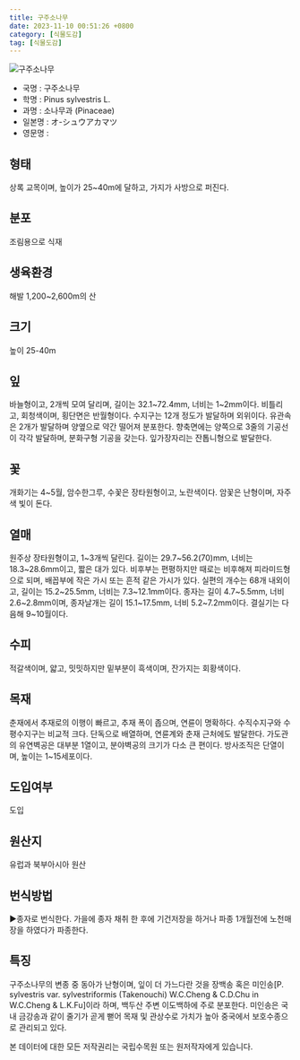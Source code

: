 ```yaml
---
title: 구주소나무
date: 2023-11-10 00:51:26 +0800
category: [식물도감]
tag: [식물도감]
---
```




![구주소나무](/fileUpload/plants/basic/Pinaceae/Pinus/31662/2_th2.JPG)
- 국명 : 구주소나무
- 학명 : Pinus sylvestris L.
- 과명 : 소나무과 (Pinaceae)
- 일본명 : オ-シュウアカマツ
- 영문명 : 


## 형태
상록 교목이며, 높이가 25~40m에 달하고, 가지가 사방으로 퍼진다.
## 분포
조림용으로 식재
## 생육환경
해발 1,200~2,600m의 산
## 크기
높이 25-40m
## 잎
바늘형이고, 2개씩 모여 달리며, 길이는 32.1~72.4mm, 너비는 1~2mm이다. 비틀리고, 회청색이며, 횡단면은 반월형이다. 수지구는 12개 정도가 발달하며 외위이다. 유관속은 2개가 발달하며 양옆으로 약간 떨어져 분포한다. 향축면에는 양쪽으로 3줄의 기공선이 각각 발달하며, 분화구형 기공을 갖는다. 잎가장자리는 잔톱니형으로 발달한다.
## 꽃
개화기는 4~5월, 암수한그루, 수꽃은 장타원형이고, 노란색이다. 암꽃은 난형이며, 자주색 빛이 돈다.
## 열매
원주상 장타원형이고, 1~3개씩 달린다. 길이는 29.7~56.2(70)mm, 너비는 18.3~28.6mm이고, 짧은 대가 있다. 비후부는 편평하지만 때로는 비후해져 피라미드형으로 되며, 배꼽부에 작은 가시 또는 흔적 같은 가시가 있다. 실편의 개수는 68개 내외이고, 길이는 15.2~25.5mm, 너비는 7.3~12.1mm이다. 종자는 길이 4.7~5.5mm, 너비 2.6~2.8mm이며, 종자날개는 길이 15.1~17.5mm, 너비 5.2~7.2mm이다. 결실기는 다음해 9~10월이다.
## 수피
적갈색이며, 얇고, 밋밋하지만 밑부분이 흑색이며, 잔가지는 회황색이다.
## 목재
춘재에서 추재로의 이행이 빠르고, 추재 폭이 좁으며, 연륜이 명확하다. 수직수지구와 수평수지구는 비교적 크다. 단독으로 배열하며, 연륜계와 춘재 근처에도 발달한다. 가도관의 유연벽공은 대부분 1열이고, 분야벽공의 크기가 다소 큰 편이다. 방사조직은 단열이며, 높이는 1~15세포이다.
## 도입여부
도입
## 원산지
유럽과 북부아시아 원산
## 번식방법
▶종자로 번식한다. 가을에 종자 채취 한 후에 기건저장을 하거나 파종 1개월전에 노천매장을 하였다가 파종한다.
## 특징
구주소나무의 변종 중 동아가 난형이며, 잎이 더 가느다란 것을 장백송 혹은 미인송[P. sylvestris var. sylvestriformis (Takenouchi) W.C.Cheng & C.D.Chu in W.C.Cheng & L.K.Fu]이라 하며, 백두산 주변 이도백하에 주로 분포한다. 미인송은 국내 금강송과 같이 줄기가 곧게 뻗어 목재 및 관상수로 가치가 높아 중국에서 보호수종으로 관리되고 있다.






본 데이터에 대한 모든 저작권리는 국립수목원 또는 원저작자에게 있습니다.
